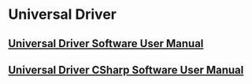 # Universal Driver

## [Universal Driver Software User Manual](universal-driver/dscud-sw-user-manual/)

## [Universal Driver CSharp Software User Manual](universal-driver/ud-c-sharp/)
